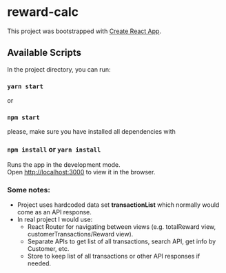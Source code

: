 # reward-calc

This project was bootstrapped with [Create React App](https://github.com/facebook/create-react-app).

## Available Scripts

In the project directory, you can run:

### `yarn start`

or 

### `npm start`

please, make sure you have installed all dependencies with

### `npm install` or `yarn install`

Runs the app in the development mode.<br />
Open [http://localhost:3000](http://localhost:3000) to view it in the browser.

### Some notes:

- Project uses hardcoded data set **transactionList** which normally would come as an API response. 
- In real project I would use:
  - React Router for navigating between views (e.g. totalReward view, customerTransactions/Reward view). 
  - Separate APIs to get list of all transactions, search API, get info by Customer, etc.
  - Store to keep list of all transactions or other API responses if needed.




